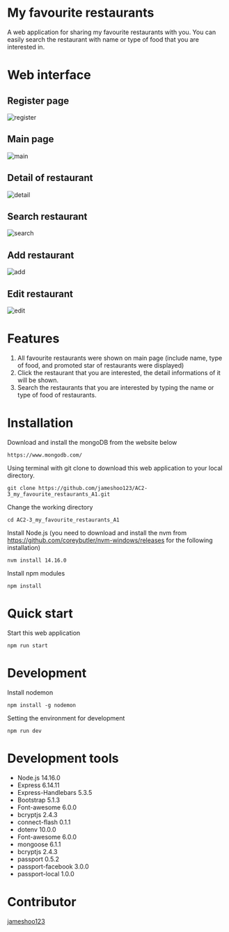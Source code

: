 # My favourite restaurants
A web application for sharing my favourite restaurants with you. You can easily search the restaurant with name or type of food that you are interested in.

# Web interface
## Register page
![register](https://user-images.githubusercontent.com/87403901/148692545-42c42ce1-35bc-485d-b387-aa200c7e9081.png)

## Main page
![main](https://user-images.githubusercontent.com/87403901/148689946-352840c7-a272-40da-9eb7-6e7c5e9d2c5c.png)

## Detail of restaurant
![detail](https://user-images.githubusercontent.com/87403901/148689952-151acf0e-1f18-4a63-9dd3-2e76abf66268.png)

## Search restaurant
![search](https://user-images.githubusercontent.com/87403901/148689955-bdfcda79-4532-46e8-8d1b-a6a0f4abc7fc.png)

## Add restaurant
![add](https://user-images.githubusercontent.com/87403901/148689958-89b0d43e-4afd-4c06-848d-e94fd36f2be8.png)

## Edit restaurant
![edit](https://user-images.githubusercontent.com/87403901/148689959-e551c147-c217-459e-83f6-47574e558820.png)

# Features
1. All favourite restaurants were shown on main page (include name, type of food, and promoted star of restaurants were displayed)
2. Click the restaurant that you are interested, the detail informations of it will be shown.
3. Search the restaurants that you are interested by typing the name or type of food of restaurants.

# Installation
Download and install the mongoDB from the website below

    https://www.mongodb.com/ 

Using terminal with git clone to download this web application to your local directory.

    git clone https://github.com/jameshoo123/AC2-3_my_favourite_restaurants_A1.git

Change the working directory 

    cd AC2-3_my_favourite_restaurants_A1

Install Node.js (you need to download and install the nvm from https://github.com/coreybutler/nvm-windows/releases for the following installation)

    nvm install 14.16.0

Install npm modules

    npm install

# Quick start
Start this web application

    npm run start

# Development
Install nodemon

    npm install -g nodemon

Setting the environment for development

    npm run dev

# Development tools
* Node.js 14.16.0
* Express 6.14.11
* Express-Handlebars 5.3.5
* Bootstrap 5.1.3
* Font-awesome 6.0.0
* bcryptjs 2.4.3
* connect-flash 0.1.1
* dotenv 10.0.0
* Font-awesome 6.0.0
* mongoose 6.1.1
* bcryptjs 2.4.3
* passport 0.5.2
* passport-facebook 3.0.0
* passport-local 1.0.0

# Contributor
[jameshoo123](https://github.com/Azure/azure-content/blob/master/contributor-guide/contributor-guide-index.md)
